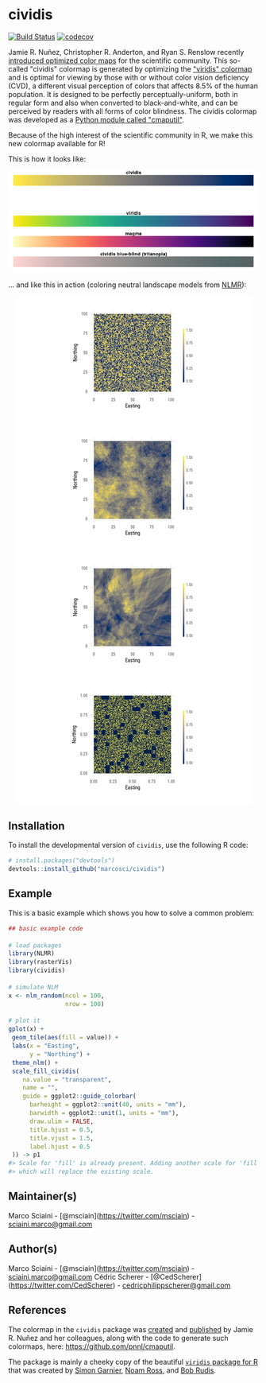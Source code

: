 ﻿
<!-- README.md is generated from README.Rmd. Please edit that file -->
cividis
=======

[![Build Status](https://travis-ci.org/marcosci/cividis.svg?branch=master)](https://travis-ci.org/marcosci/cividis) [![codecov](https://codecov.io/gh/marcosci/cividis/branch/master/graph/badge.svg)](https://codecov.io/gh/marcosci/cividis)

Jamie R. Nuñez, Christopher R. Anderton, and Ryan S. Renslow recently [introduced optimized color maps](https://arxiv.org/ftp/arxiv/papers/1712/1712.01662.pdf) for the scientific community. This so-called "cividis" colormap is generated by optimizing the ["viridis" colormap](https://bids.github.io/colormap/) and is optimal for viewing by those with or without color vision deficiency (CVD), a different visual perception of colors that affects 8.5% of the human population. It is designed to be perfectly perceptually-uniform, both in regular form and also when converted to black-and-white, and can be perceived by readers with all forms of color blindness. The cividis colormap was developed as a [Python module called "cmaputil"](https://github.com/pnnl/cmaputil).

Because of the high interest of the scientific community in R, we make this new colormap available for R!

This is how it looks like:

![](README-unnamed-chunk-2-1.png)

... and like this in action (coloring neutral landscape models from [NLMR](https://github.com/marcosci/NLMR)):

<img src="README-unnamed-chunk-3-1.png" style="display: block; margin: auto;" />

Installation
------------

To install the developmental version of `cividis`, use the following R code:

``` r
# install.packages("devtools")
devtools::install_github("marcosci/cividis")
```

Example
-------

This is a basic example which shows you how to solve a common problem:

``` r
## basic example code

# load packages
library(NLMR)
library(rasterVis)
library(cividis)

# simulate NLM
x <- nlm_random(ncol = 100,
                nrow = 100)

# plot it
gplot(x) +
 geom_tile(aes(fill = value)) +
 labs(x = "Easting",
      y = "Northing") +
 theme_nlm() +
 scale_fill_cividis(
    na.value = "transparent",
    name = "",
    guide = ggplot2::guide_colorbar(
      barheight = ggplot2::unit(40, units = "mm"),
      barwidth = ggplot2::unit(1, units = "mm"),
      draw.ulim = FALSE,
      title.hjust = 0.5,
      title.vjust = 1.5,
      label.hjust = 0.5
 )) -> p1
#> Scale for 'fill' is already present. Adding another scale for 'fill',
#> which will replace the existing scale.
```

Maintainer(s)
-------------

Marco Sciaini - \[@msciain\](<https://twitter.com/msciain>) - <sciaini.marco@gmail.com>

Author(s)
---------

Marco Sciaini - \[@msciain\](<https://twitter.com/msciain>) - <sciaini.marco@gmail.com>
Cédric Scherer - \[@CedScherer\](<https://twitter.com/CedScherer>) - <cedricphilippscherer@gmail.com>

References
----------

The colormap in the `cividis` package was [created](https://github.com/pnnl/cmaputil) and [published](https://arxiv.org/ftp/arxiv/papers/1712/1712.01662.pdf) by Jamie R. Nuñez and her colleagues, along with the code to generate such colormaps, here: <https://github.com/pnnl/cmaputil>.

The package is mainly a cheeky copy of the beautiful [`viridis` package for R](https://github.com/sjmgarnier/viridis) that was created by [Simon Garnier](https://twitter.com/sjmgarnier), [Noam Ross](https://twitter.com/noamross), and [Bob Rudis](https://twitter.com/hrbrmstr).
